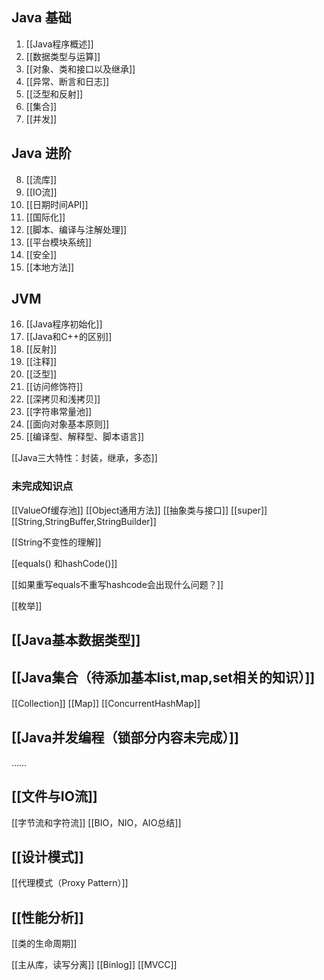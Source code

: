 
## Java 基础 
1. [[Java程序概述]]
2. [[数据类型与运算]]
3. [[对象、类和接口以及继承]]
4. [[异常、断言和日志]]
5. [[泛型和反射]]
6. [[集合]]
7. [[并发]]
## Java 进阶
8. [[流库]]
9. [[IO流]]
10. [[日期时间API]]
11. [[国际化]]
12. [[脚本、编译与注解处理]]
13. [[平台模块系统]]
14. [[安全]]
15. [[本地方法]]

##  JVM
16. [[Java程序初始化]]
17. [[Java和C++的区别]]
18. [[反射]]
19. [[注释]]
20. [[泛型]]
21. [[访问修饰符]]
22. [[深拷贝和浅拷贝]]
23. [[字符串常量池]]
24. [[面向对象基本原则]]
25. [[编译型、解释型、脚本语言]]

[[Java三大特性：封装，继承，多态]]


### 未完成知识点
[[ValueOf缓存池]]
[[Object通用方法]]
[[抽象类与接口]]
[[super]]
[[String,StringBuffer,StringBuilder]]


[[String不变性的理解]]


[[equals() 和hashCode()]]


[[如果重写equals不重写hashcode会出现什么问题？]]


[[枚举]]


## [[Java基本数据类型]]


## [[Java集合（待添加基本list,map,set相关的知识）]]

 [[Collection]]
[[Map]]
[[ConcurrentHashMap]]
　
 ## [[Java并发编程（锁部分内容未完成）]]
 ……
 
 ## [[文件与IO流]]
 
 [[字节流和字符流]]
 [[BIO，NIO，AIO总结]]
 
 
 ## [[设计模式]]
 
 [[代理模式（Proxy Pattern）]]
 
 
 ## [[性能分析]]
 
 [[类的生命周期]]

[[主从库，读写分离]]
[[Binlog]]
[[MVCC]]






